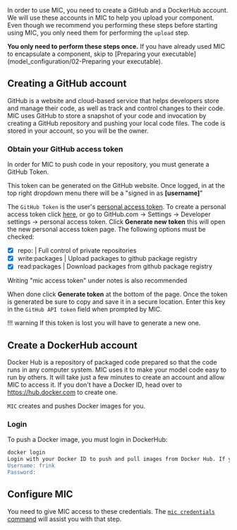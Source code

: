 In order to use MIC, you need to create a GitHub and a DockerHub account. We will use these accounts in MIC to help you upload your component. Even though we recommend you performing these steps before starting using MIC, you only need them for performing the `upload` step.

**You only need to perform these steps once.** If you have already used MIC to encapsulate a component, skip to [Preparing your executable](model_configuration/02-Preparing your executable).

## Creating a GitHub account

GitHub is a website and cloud-based service that helps developers store and manage their code, as well as track and control changes to their code. MIC uses GitHub to store a snapshot of your code and invocation by creating a GitHub repository and pushing your local code files. The code is stored in your account, so you will be the owner.

### Obtain your GitHub access token

In order for MIC to push code in your repository, you must generate a GitHub Token.

This token can be generated on the GitHub website. Once logged, in at the top right dropdown menu there will be a "signed in as **[username]**"

The `GitHub Token` is the user's [personal access token](https://help.github.com/en/github/authenticating-to-github/creating-a-personal-access-token-for-the-command-line). To create a personal access token click [here](https://github.com/settings/tokens/new), or go to GitHub.com -> Settings -> Developer settings -> personal access token. Click **Generate new token** this will open the new personal access token page. The following options must be checked:

  - [x] repo: | Full control of private repositories
  - [x] write:packages | Upload packages to github package registry
  - [x] read:packages | Download packages from github package registry

 Writing "mic access token" under notes is also recommended

 When done click **Generate token** at the bottom of the page. Once the token is generated be sure to copy and save it in a secure location. Enter this key in the `GitHub API token` field when prompted by MIC.

!!! warning
    If this token is lost you will have to generate a new one.

## Create a DockerHub account

Docker Hub is a repository of packaged code prepared so that the code runs in any computer system. MIC uses it to make your model code easy to run by others. It will take just a few minutes to create an account and allow MIC to access it.
If you don't have a Docker ID, head over to https://hub.docker.com to create one.

`MIC` creates and pushes Docker images for you.

### Login

To push a Docker image, you must login in DockerHub:

```bash
docker login
Login with your Docker ID to push and pull images from Docker Hub. If you don't have a Docker ID, head over to https://hub.docker.com to create one.
Username: frink
Password:
```

## Configure MIC

You need to give MIC access to these credentials. The [`mic credentials` command](/commands/configure) will assist you with that step.
